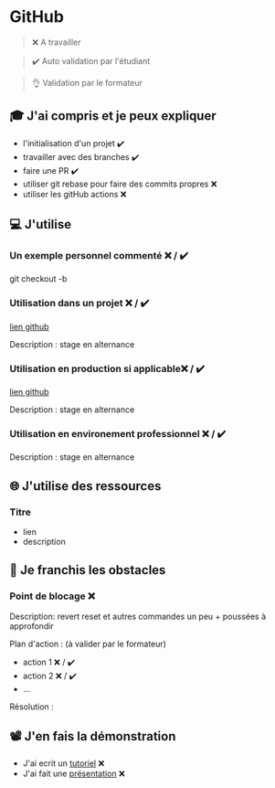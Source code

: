 # GitHub

> ❌ A travailler

> ✔️ Auto validation par l'étudiant

> 👌 Validation par le formateur

## 🎓 J'ai compris et je peux expliquer

- l'initialisation d'un projet ✔️
- travailler avec des branches ✔️
- faire une PR ✔️
- utiliser git rebase pour faire des commits propres ❌
- utiliser les gitHub actions ❌

## 💻 J'utilise

### Un exemple personnel commenté ❌ / ✔️

git checkout -b <myNewBranch>

### Utilisation dans un projet ❌ / ✔️

[lien github](https://github.com/Protecia/django)

Description : stage en alternance

### Utilisation en production si applicable❌ / ✔️

[lien github](https://github.com/Protecia/django)

Description : stage en alternance

### Utilisation en environement professionnel ❌ / ✔️

Description : stage en alternance

## 🌐 J'utilise des ressources

### Titre

- lien
- description

## 🚧 Je franchis les obstacles

### Point de blocage ❌

Description: revert reset et autres commandes un peu + poussées à approfondir

Plan d'action : (à valider par le formateur)

- action 1 ❌ / ✔️
- action 2 ❌ / ✔️
- ...

Résolution :

## 📽️ J'en fais la démonstration

- J'ai ecrit un [tutoriel](...) ❌
- J'ai fait une [présentation](...) ❌
